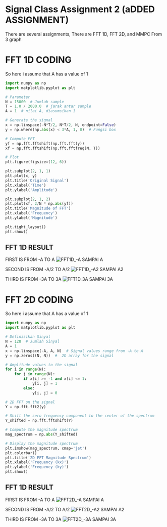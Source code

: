 # Signal Class Assignment 2 (aDDED ASSIGNMENT)

There are several assignments, There are FFT 1D, FFT 2D, and MMPC From 3 graph 

# FFT 1D CODING
So here i assume that A has a value of 1

```python
import numpy as np
import matplotlib.pyplot as plt

# Parameter
N = 15000  # Jumlah sample 
T = 1.0 / 2000.0  # jarak antar sample
A = 1  # nilai A, diasumsikan 1

# Generate the signal
x = np.linspace(-N*T/2, N*T/2, N, endpoint=False)
y = np.where(np.abs(x) < 3*A, 1, 0)  # Fungsi box

# Compute FFT
yf = np.fft.fftshift(np.fft.fft(y))
xf = np.fft.fftshift(np.fft.fftfreq(N, T))

# Plot
plt.figure(figsize=(12, 6))

plt.subplot(2, 1, 1)
plt.plot(x, y)
plt.title('Original Signal')
plt.xlabel('Time')
plt.ylabel('Amplitude')

plt.subplot(2, 1, 2)
plt.plot(xf, 2/N * np.abs(yf))
plt.title('Magnitude of FFT')
plt.xlabel('Frequency')
plt.ylabel('Magnitude')

plt.tight_layout()
plt.show()

```

## FFT 1D RESULT
FIRST IS FROM -A TO A
![FFT1D_-A SAMPAI A](https://github.com/rakamusalim/Tugas-2-Sinyal/assets/113959958/b9789e28-c1a8-4892-bab9-8f128191cd27)

SECOND IS FROM -A/2 TO A/2
![FFT1D_-A2 SAMPAI A2](https://github.com/rakamusalim/Tugas-2-Sinyal/assets/113959958/6cc2e10e-2fe7-4312-9c80-784ca1454ca9)

THIRD IS FROM -3A TO 3A
![FFT1D_3A SAMPAI 3A](https://github.com/rakamusalim/Tugas-2-Sinyal/assets/113959958/186bf5ee-ec7a-494a-8302-f77fe412b5f0)

# FFT 2D CODING
So here i assume that A has a value of 1

```python
import numpy as np
import matplotlib.pyplot as plt

# Definisikan Sinyal
N = 128  # Jumlah Sinyal
A = 1
x = np.linspace(-A, A, N)  # Signal values range from -A to A
y = np.zeros((N, N))  #  2D array for the signal

# Amplitude values to the signal
for i in range(N):
    for j in range(N):
        if x[i] >= -1 and x[i] <= 1:
            y[i, j] = 1
        else:
            y[i, j] = 0

# 2D FFT on the signal
Y = np.fft.fft2(y)

# Shift the zero frequency component to the center of the spectrum
Y_shifted = np.fft.fftshift(Y)

# Compute the magnitude spectrum
mag_spectrum = np.abs(Y_shifted)

# Display the magnitude spectrum
plt.imshow(mag_spectrum, cmap='jet')
plt.colorbar()
plt.title('2D FFT Magnitude Spectrum')
plt.xlabel('Frequency (kx)')
plt.ylabel('Frequency (ky)')
plt.show()


```

## FFT 1D RESULT
FIRST IS FROM -A TO A
![FFT2D_-A SAMPAI A](https://github.com/rakamusalim/Tugas-2-Sinyal/assets/113959958/e9aeb3a8-de6b-4cf2-a5bc-20c9218eca5f)


SECOND IS FROM -A/2 TO A/2
![FFT2D_-A2 SAMPAI A2](https://github.com/rakamusalim/Tugas-2-Sinyal/assets/113959958/2414eb8b-8df9-402f-8e59-73421d38c142)


THIRD IS FROM -3A TO 3A
![FFT2D_-3A SAMPAI 3A](https://github.com/rakamusalim/Tugas-2-Sinyal/assets/113959958/45971b7e-fdd7-4682-abfb-520836b12f7a)
